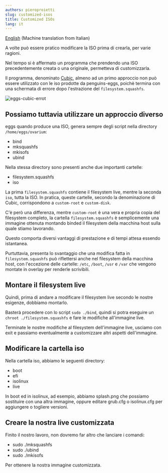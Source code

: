 ```yaml
---
authors: pieroproietti
slug: customized-isos
title: Customized ISOs
lang: it
---
```

[English](https://penguins--eggs-net.translate.goog/blog/customized-isos?_x_tr_sl=auto&_x_tr_tl=it&_x_tr_hl=en&_x_tr_pto=wapp&_x_tr_hist=true) (Machine translation from Italian)

A volte può essere pratico modificare la ISO prima di crearla, per varie ragioni.

Nel tempo si è affermato un programma che prendendo una ISO precedentemente creata o una originale, permetteva di customizzarla.

Il programma, denominato [Cubic](https://github.com/PJ-Singh-001/Cubic), almeno ad un primo approccio non può essere utilizzato con le iso prodotte da penguins-eggs, poichè termina con una schermata di errore dopo l'estrazione del ```filesystem.squashfs```.

![eggs-cubic-errot](/img/blog/2023-04-02/eggs-cubic-error.png)

## Possiamo tuttavia utilizzare un approccio diverso

eggs quando produce una ISO, genera sempre degli script nella directory ```/home/eggs/ovarium```:
* bind
* mksquashfs
* mkisofs
* ubind

Nella stessa directory sono presenti anche due importanti cartelle: 
* filesystem.squashfs
* iso

La prima ```filesystem.squashfs``` contiene il filesystem live, mentre la seconda ```iso```, tutta la ISO. In pratica, queste cartelle, secondo la denominazione di Cubic, corrispondono a ```custom-root``` e ```custom-disk```.

C'è però una differenza, mentre ```custom-root``` è una vera e propria copia del filesystem completo, la cartella ```filesystem.squashfs``` è semplicemente una immagine ottenuta montando binded il filesystem della macchina host sulla quale stiamo lavorando.

Questo comporta diversi vantaggi di prestazione e di tempi attesa essendo istantanea.

Purtuttavia, presenta lo svantaggio che una modifica fatta in ```filesystem.squashfs``` può riflettersi anche nel filesystem della macchina host, con l'eccezione delle cartelle: ```/etc```, ```/boot```, ```/usr``` e ```/var``` che vengono montate in overlay per renderle scrivibili.

## Montare il filesystem live

Quindi, prima di andare a modificare il filesystem live secondo le nostre esigenze, dobbiamo montarlo. 

Basterà procedere con lo script ```sudo ./bind```, quindi si potra eseguire un ```chroot ./filesystem.squashfs``` e fare le modifiche all'immagine live.

Terminate le nostre modifiche al filesystem dell'immagine live, usciamo con exit e passiamo eventualmente a customizzare altri aspetti dell'immagine.

## Modificare la cartella iso

Nella cartella iso, abbiamo le seguenti directory:
* boot
* efi
* isolinux
* live

In boot ed in isolinux, ad esempio, abbiamo splash.png che possiamo sostituire con una altra immagine, oppure editare grub.cfg o isolinux.cfg per aggiungere o togliere versioni.

## Creare la nostra live customizzata

Finito il nostro lavoro, non dovremo far altro che lanciare i comandi:
* sudo ./mksquashfs
* sudo ./ubind
* sudo ./mkisofs

Per ottenere la nostra immagine customizzata.






